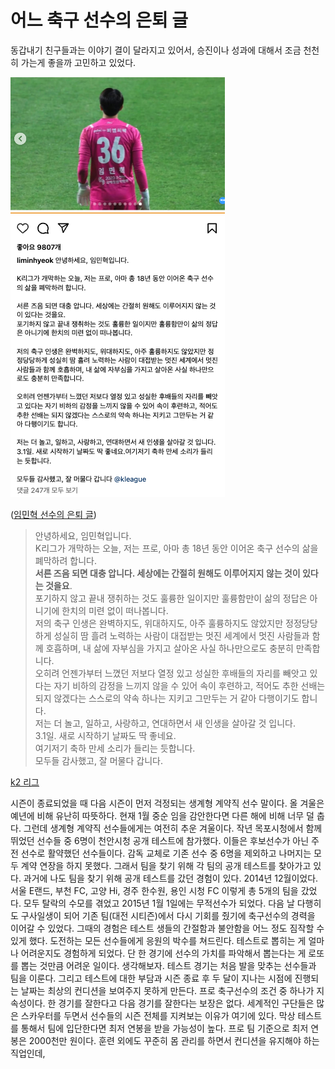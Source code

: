 # 어느 축구 선수의 은퇴 글

동갑내기 친구들과는 이야기 결이 달라지고 있어서, 승진이나 성과에 대해서 조금 천천히 가는게 좋을까 고민하고 있었다.  

![1](./images/1.png)

([임민혁 선수의 은퇴 글](https://www.instagram.com/p/C39K2k-y3c3?img_index=1))

> 안녕하세요, 임민혁입니다.  
> K리그가 개막하는 오늘, 저는 프로, 아마 총 18년 동안 이어온 축구 선수의 삶을 폐막하려 합니다.  
> **서른 즈음 되면 대충 압니다. 세상에는 간절히 원해도 이루어지지 않는 것이 있다는 것을요**.  
포기하지 않고 끝내 쟁취하는 것도 훌륭한 일이지만 훌륭함만이 삶의 정답은 아니기에 한치의 미련 없이 떠나봅니다.  
> 저의 축구 인생은 완벽하지도, 위대하지도, 아주 훌륭하지도 않았지만 정정당당하게 성실히 땀 흘려 노력하는 사람이 대접받는 멋진 세계에서 멋진 사람들과 함께 호흡하며, 내 삶에 자부심을 가지고 살아온 사실 하나만으로도 충분히 만족합니다.  
> 오히려 언젠가부터 느꼈던 저보다 열정 있고 성실한 후배들의 자리를 빼앗고 있다는 자기 비하의 감정을 느끼지 않을 수 있어 속이 후련하고, 적어도 추한 선배는 되지 않겠다는 스스로의 약속 하나는 지키고 그만두는 거 같아 다행이기도 합니다.  
> 저는 더 놀고, 일하고, 사랑하고, 연대하면서 새 인생을 살아갈 것 입니다.  
> 3.1일. 
> 새로 시작하기 날짜도 딱 좋네요.  
> 여기저기 축하 만세 소리가 들리는 듯합니다.  
> 모두들 감사했고, 잘 머물다 갑니다.


[k2 리그](https://brunch.co.kr/@sangpil14/34)

시즌이 종료되었을 때 다음 시즌이 먼저 걱정되는 생계형 계약직 선수 말이다. 올 겨울은 예년에 비해 유난히 따뜻하다. 현재 1월 중순 임을 감안한다면 다른 해에 비해 너무 덜 춥다. 그런데 생계형 계약직 선수들에게는 여전히 추운 겨울이다. 작년 목포시청에서 함께 뛰었던 선수들 중 6명이 천안시청 공개 테스트에 참가했다. 이들은 후보선수가 아닌 주전 선수로 활약했던 선수들이다. 감독 교체로 기존 선수 중 6명을 제외하고 나머지는 모두 계약 연장을 하지 못했다. 그래서 팀을 찾기 위해 각 팀의 공개 테스트를 찾아가고 있다.
과거에 나도 팀을 찾기 위해 공개 테스트를 갔던 경험이 있다. 2014년 12월이었다. 서울 E랜드, 부천 FC, 고양 Hi, 경주 한수원, 용인 시청 FC 이렇게 총 5개의 팀을 갔었다. 모두 탈락의 수모를 겪었고 2015년 1월 1일에는 무적선수가 되었다. 다음 날 다행히도 구사일생이 되어 기존 팀(대전 시티즌)에서 다시 기회를 줬기에 축구선수의 경력을 이어갈 수 있었다. 그때의 경험은 테스트 생들의 간절함과 불안함을 어느 정도 짐작할 수 있게 했다. 도전하는 모든 선수들에게 응원의 박수를 쳐드린다. 
테스트로 뽑히는 게 얼마나 어려운지도 경험하게 되었다. 단 한 경기에 선수의 가치를 파악해서 뽑는다는 게 로또를 뽑는 것만큼 어려운 일이다. 생각해보자. 테스트 경기는 처음 발을 맞추는 선수들과 팀을 이룬다. 그리고 테스트에 대한 부담과 시즌 종료 후 두 달이 지나는 시점에 진행되는 날짜는 최상의 컨디션을 보여주지 못하게 만든다. 프로 축구선수의 조건 중 하나가 지속성이다. 한 경기를 잘한다고 다음 경기를 잘한다는 보장은 없다. 세계적인 구단들은 많은 스카우터를 두면서 선수들의 시즌 전체를 지켜보는 이유가 여기에 있다. 
막상 테스트를 통해서 팀에 입단한다면 최저 연봉을 받을 가능성이 높다.
 프로 팀 기준으로 최저 연봉은 2000천만 원이다. 훈련 외에도 꾸준히 몸 관리를 하면서 컨디션을 유지해야 하는 직업인데, 